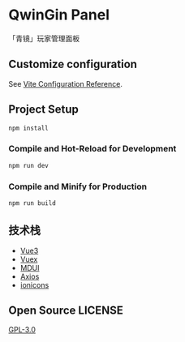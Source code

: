 # QwinGin Panel

「青镜」玩家管理面板

## Customize configuration

See [Vite Configuration Reference](https://vitejs.dev/config/).

## Project Setup

```sh
npm install
```

### Compile and Hot-Reload for Development

```sh
npm run dev
```

### Compile and Minify for Production

```sh
npm run build
```

## 技术栈

- [Vue3](https://vuejs.org/)
- [Vuex](https://vuex.vuejs.org/)
- [MDUI](https://mdui.org/)
- [Axios](https://axios-http.com/)
- [ionicons](https://ionic.io/ionicons)

## Open Source LICENSE

[GPL-3.0](LICENSE)